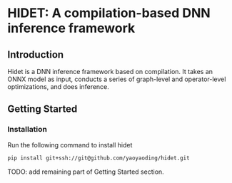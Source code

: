 # HIDET: A compilation-based DNN inference framework

## Introduction
Hidet is a DNN inference framework based on compilation. It takes an ONNX model as input, conducts a series of graph-level and operator-level optimizations, and does inference.

## Getting Started

### Installation

Run the following command to install hidet
```bash
pip install git+ssh://git@github.com/yaoyaoding/hidet.git
```

TODO: add remaining part of Getting Started section.
